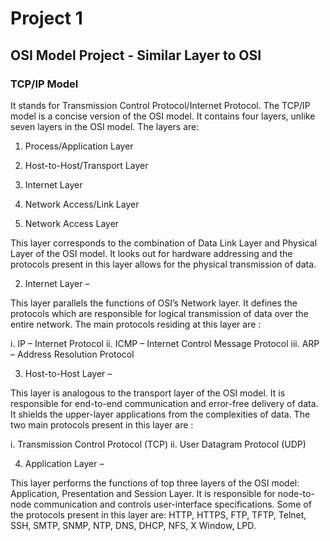 # Project 1

## OSI Model Project - Similar Layer to OSI

### TCP/IP Model

It stands for Transmission Control Protocol/Internet Protocol. The TCP/IP model is a concise version of the OSI model. It contains four layers, unlike seven layers in the OSI model. The layers are:

1. Process/Application Layer
2. Host-to-Host/Transport Layer
3. Internet Layer
4. Network Access/Link Layer

5. Network Access Layer

This layer corresponds to the combination of Data Link Layer and Physical Layer of the OSI model. It looks out for hardware addressing and the protocols present in this layer allows for the physical transmission of data.

2. Internet Layer –

This layer parallels the functions of OSI’s Network layer. It defines the protocols which are responsible for logical transmission of data over the entire network. The main protocols residing at this layer are :

i. IP – Internet Protocol
ii. ICMP – Internet Control Message Protocol
iii. ARP – Address Resolution Protocol

3. Host-to-Host Layer –

This layer is analogous to the transport layer of the OSI model. It is responsible for end-to-end communication and error-free delivery of data. It shields the upper-layer applications from the complexities of data. The two main protocols present in this layer are :

i. Transmission Control Protocol (TCP)
ii. User Datagram Protocol (UDP)

4. Application Layer –

This layer performs the functions of top three layers of the OSI model: Application, Presentation and Session Layer. It is responsible for node-to-node communication and controls user-interface specifications. Some of the protocols present in this layer are: HTTP, HTTPS, FTP, TFTP, Telnet, SSH, SMTP, SNMP, NTP, DNS, DHCP, NFS, X Window, LPD.
